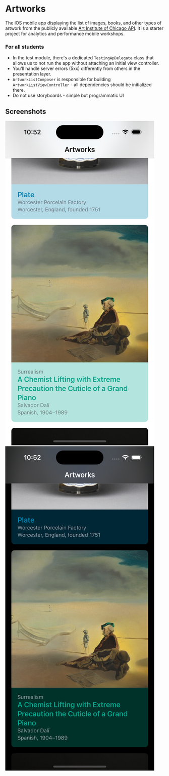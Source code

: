 # Artworks

The iOS mobile app displaying the list of images, books, and other types of artwork from the publicly available [Art Institute of Chicago API](https://api.artic.edu/docs/).
It is a starter project for analytics and performance mobile workshops.

### For all students
- In the test module, there's a dedicated `TestingApDelegate` class that allows us to not run the app without attaching an initial view controller.
- You'll handle server errors (5xx) differently from others in the presentation layer.
- `ArtworkListComposer` is responsible for building `ArtworkListViewController` - all dependencies should be initialized there.
- Do not use storyboards - simple but programmatic UI


## Screenshots
![ui-list-light](ui-list-light.png)
![ui-list-dark](ui-list-dark.png)
